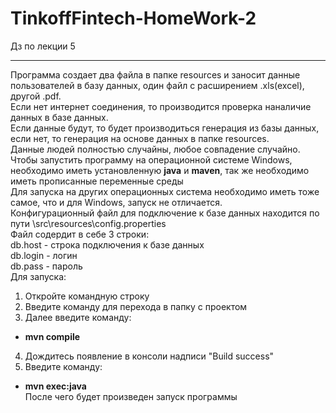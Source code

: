 # TinkoffFintech-HomeWork-2
Дз по лекции 5
***
Программа создает два файла в папке resources и заносит данные пользователей в базу данных, один файл с расширением .xls(excel), другой .pdf.   
Если нет интернет соединения, то производится проверка наналичие данных в базе данных.  
Если данные будут, то будет производиться генерация из базы данных, если нет, то генерация на основе данных в папке resources.  
Данные людей полностью случайны, любое совпадение случайно.  
Чтобы запустить программу на операционной системе Windows, необходимо иметь установленную **java** и **maven**, так же необходимо иметь прописанные переменные среды  
Для запуска на других операционных система необходимо иметь тоже самое, что и для Windows, запуск не отличается.  
Конфигурационный файл для подключение к базе данных находится по пути \src\resources\config.properties  
Файл содердит в себе 3 строки:  
db.host - строка подключения к базе данных  
db.login - логин  
db.pass - пароль  
Для запуска:  
1) Откройте командную строку  
2) Введите команду для перехода в папку с проектом  
3) Далее введите команду:  
- **mvn compile**  
4) Дождитесь появление в консоли надписи "Build success"  
5) Введите команду:  
- **mvn exec:java**  
После чего будет произведен запуск программы  
